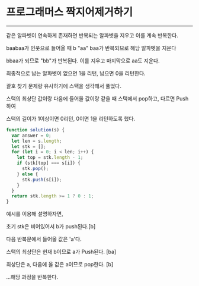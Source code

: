 # 프로그래머스 짝지어제거하기

---





같은 알파벳이 연속하게 존재하면 반복되는 알파벳을 지우고 이를 계속 반복한다.



baabaa가 인풋으로 들어올 때  b "aa" baa가 반복되므로 해당 알파벳을 지운다



bbaa가 되므로 "bb"가 반복된다. 이를 지우고 마지막으로 aa도 지운다.



최종적으로 남는 알파벳이 없으면 1을 리턴, 남으면 0을 리턴한다.





괄호 찾기 문제랑 유사하기에 스택을 생각해서 풀었다.



스택의 최상단 값이랑 다음에 들어올 값이랑 같을 때 스택에서 pop하고, 다르면 Push하여



스택의 길이가 1이상이면 0리턴, 0이면 1을 리턴하도록 했다.





```js
function solution(s) {
  var answer = 0;
  let len = s.length;
  let stk = [];
  for (let i = 0; i < len; i++) {
    let top = stk.length - 1;
    if (stk[top] === s[i]) {
      stk.pop();
    } else {
      stk.push(s[i]);
    }
  }
  return stk.length >= 1 ? 0 : 1;
}
```

예시를 이용해 설명하자면,

초기 stk은 비어있어서 b가 push된다.[b]

다음 반복문에서 들어올 값은 'a'다.

스택의 최상단은 현재 b이므로 a가 Push된다. [ba]



최상단은 a, 다음에 올 값은 a이므로 pop한다. [b]

...해당 과정을 반복한다.



